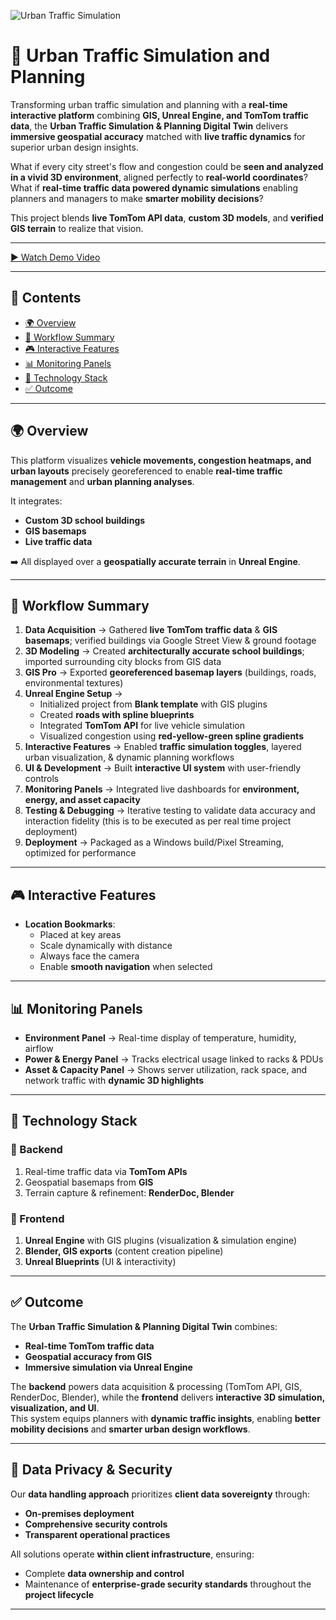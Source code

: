 ![Urban Traffic Simulation](./assets/cover-image.png)

# 🚦 Urban Traffic Simulation and Planning

Transforming urban traffic simulation and planning with a **real-time interactive platform** combining **GIS, Unreal Engine, and TomTom traffic data**, the **Urban Traffic Simulation & Planning Digital Twin** delivers **immersive geospatial accuracy** matched with **live traffic dynamics** for superior urban design insights.  

What if every city street's flow and congestion could be **seen and analyzed in a vivid 3D environment**, aligned perfectly to **real-world coordinates**?  
What if **real-time traffic data powered dynamic simulations** enabling planners and managers to make **smarter mobility decisions**?  

This project blends **live TomTom API data**, **custom 3D models**, and **verified GIS terrain** to realize that vision.  

---

[▶ Watch Demo Video](https://drive.google.com/file/d/1W_4Q6nYBysNsCkzRRozM68-LyAOkkcdF/view?usp=drive_link)

---

## 📑 Contents
- [🌍 Overview](#-overview)  
- [🔄 Workflow Summary](#-workflow-summary)  
- [🎮 Interactive Features](#-interactive-features)  
- [📊 Monitoring Panels](#-monitoring-panels)   
- [🎯 Technology Stack](#-technology-stack)  
- [✅ Outcome](#-outcome)  

---

## 🌍 Overview
This platform visualizes **vehicle movements, congestion heatmaps, and urban layouts** precisely georeferenced to enable **real-time traffic management** and **urban planning analyses**.  

It integrates:  
- **Custom 3D school buildings**  
- **GIS basemaps**  
- **Live traffic data**  

➡️ All displayed over a **geospatially accurate terrain** in **Unreal Engine**.  

---

## 🔄 Workflow Summary

1. **Data Acquisition** → Gathered **live TomTom traffic data** & **GIS basemaps**; verified buildings via Google Street View & ground footage  
2. **3D Modeling** → Created **architecturally accurate school buildings**; imported surrounding city blocks from GIS data  
3. **GIS Pro** → Exported **georeferenced basemap layers** (buildings, roads, environmental textures)  
4. **Unreal Engine Setup** →  
   - Initialized project from **Blank template** with GIS plugins  
   - Created **roads with spline blueprints**  
   - Integrated **TomTom API** for live vehicle simulation  
   - Visualized congestion using **red-yellow-green spline gradients**  
5. **Interactive Features** → Enabled **traffic simulation toggles**, layered urban visualization, & dynamic planning workflows  
6. **UI & Development** → Built **interactive UI system** with user-friendly controls  
7. **Monitoring Panels** → Integrated live dashboards for **environment, energy, and asset capacity**  
8. **Testing & Debugging** → Iterative testing to validate data accuracy and interaction fidelity (this is to be executed as per real time project deployment)
9. **Deployment** → Packaged as a Windows build/Pixel Streaming, optimized for performance 

---

## 🎮 Interactive Features
- **Location Bookmarks**:  
  - Placed at key areas  
  - Scale dynamically with distance  
  - Always face the camera  
  - Enable **smooth navigation** when selected  

---

## 📊 Monitoring Panels
- **Environment Panel** → Real-time display of temperature, humidity, airflow  
- **Power & Energy Panel** → Tracks electrical usage linked to racks & PDUs  
- **Asset & Capacity Panel** → Shows server utilization, rack space, and network traffic with **dynamic 3D highlights**  

---

## 🎯 Technology Stack

### 🔹 Backend
1. Real-time traffic data via **TomTom APIs**  
2. Geospatial basemaps from **GIS**  
3. Terrain capture & refinement: **RenderDoc, Blender**  

### 🔹 Frontend
1. **Unreal Engine** with GIS plugins (visualization & simulation engine)  
2. **Blender, GIS exports** (content creation pipeline)  
3. **Unreal Blueprints** (UI & interactivity)  

---

## ✅ Outcome
The **Urban Traffic Simulation & Planning Digital Twin** combines:  
- **Real-time TomTom traffic data**  
- **Geospatial accuracy from GIS**  
- **Immersive simulation via Unreal Engine**  

The **backend** powers data acquisition & processing (TomTom API, GIS, RenderDoc, Blender), while the **frontend** delivers **interactive 3D simulation, visualization, and UI**.  
This system equips planners with **dynamic traffic insights**, enabling **better mobility decisions** and **smarter urban design workflows**.  

---

## 🔐 Data Privacy & Security
Our **data handling approach** prioritizes **client data sovereignty** through:  
- **On-premises deployment**  
- **Comprehensive security controls**  
- **Transparent operational practices**  

All solutions operate **within client infrastructure**, ensuring:  
- Complete **data ownership and control**  
- Maintenance of **enterprise-grade security standards** throughout the **project lifecycle**

---
